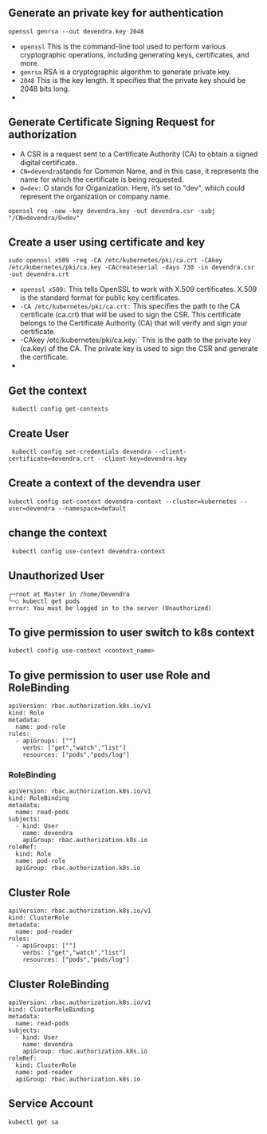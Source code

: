 ## Generate an private key for authentication
```
openssl genrsa --out devendra.key 2048
```
* `openssl` This is the command-line tool used to perform various cryptographic operations, including generating keys, certificates, and more.
* `genrsa` RSA is a cryptographic algorithm to generate private key.
* `2048` This is the key length. It specifies that the private key should be 2048 bits long.
* 
## Generate Certificate Signing Request for authorization
* A CSR is a request sent to a Certificate Authority (CA) to obtain a signed digital certificate.
* `CN=devendra`stands for Common Name, and in this case, it represents the name for which the certificate is being requested.
* `O=dev:` O stands for Organization. Here, it’s set to "dev", which could represent the organization or company name.
```
openssl req -new -key devendra.key -out devendra.csr -subj "/CN=devendra/O=dev"
```
## Create a user using certificate and key
```
sudo openssl x509 -req -CA /etc/kubernetes/pki/ca.crt -CAkey /etc/kubernetes/pki/ca.key -CAcreateserial -days 730 -in devendra.csr -out devendra.crt
 ```
* `openssl x509:` This tells OpenSSL to work with X.509 certificates. X.509 is the standard format for public key certificates.
* `-CA /etc/kubernetes/pki/ca.crt:` This specifies the path to the CA certificate (ca.crt) that will be used to sign the CSR. This certificate belongs to the Certificate Authority (CA) that will verify and sign your certificate.
* -CAkey /etc/kubernetes/pki/ca.key:` This is the path to the private key (ca.key) of the CA. The private key is used to sign the CSR and generate the certificate.
* 
 ## Get the context 
 ```
  kubectl config get-contexts
```
## Create User 
```
 kubectl config set-credentials devendra --client-certificate=devendra.crt --client-key=devendra.key

```
## Create a context of the devendra user 
```
kubectl config set-context devendra-context --cluster=kubernetes --user=devendra --namespace=default
```
## change the context
```
 kubectl config use-context devendra-context
```
## Unauthorized User 
```
╭─root at Master in /home/Devendra
╰─○ kubectl get pods
error: You must be logged in to the server (Unauthorized)
```

## To give permission to user switch to k8s context
```
kubectl config use-context <context_name>
```
## To give permission to user use Role and RoleBinding 
```
apiVersion: rbac.authorization.k8s.io/v1
kind: Role
metadata:
  name: pod-role
rules:
  - apiGroups: [""]
    verbs: ["get","watch","list"]
    resources: ["pods","pods/log"]
```

### RoleBinding
```
apiVersion: rbac.authorization.k8s.io/v1
kind: RoleBinding
metadata:
  name: read-pods
subjects:
  - kind: User
    name: devendra
    apiGroup: rbac.authorization.k8s.io
roleRef:
  kind: Role
  name: pod-role
  apiGroup: rbac.authorization.k8s.io
```

## Cluster Role
```
apiVersion: rbac.authorization.k8s.io/v1
kind: ClusterRole
metadata:
  name: pod-reader
rules:
  - apiGroups: [""]
    verbs: ["get","watch","list"]
    resources: ["pods","pods/log"]
```
## Cluster RoleBinding 
```
apiVersion: rbac.authorization.k8s.io/v1
kind: ClusterRoleBinding
metadata:
  name: read-pods
subjects:
  - kind: User
    name: devendra
    apiGroup: rbac.authorization.k8s.io
roleRef:
  kind: ClusterRole
  name: pod-reader
  apiGroup: rbac.authorization.k8s.io
```

## Service Account 
```
kubectl get sa
```
